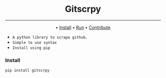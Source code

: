 <h1 align="center"> Gitscrpy </h1>

***

<p align="center">
•
    <a href="#install">Install</a>
    •
   <a href="">Run</a>
    •
    <a href="">Contribute</a>
</p>

* `A python library to scrape github.`
* `Simple to use syntax`
* `Install using pip`

<h3 id="install">Install</h3>

```python
pip install gitscrpy


```


